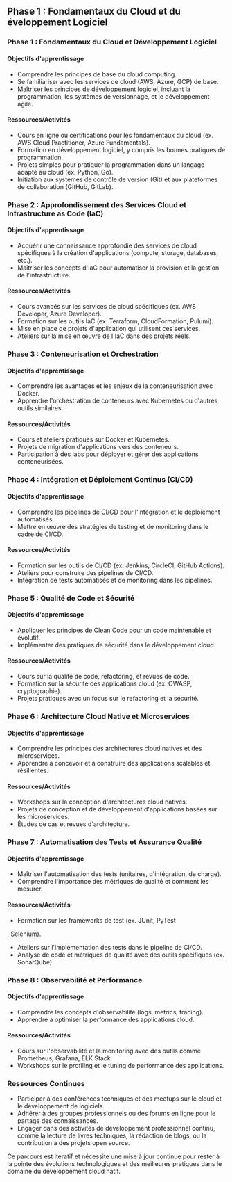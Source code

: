 ## Phase 1 : Fondamentaux du Cloud et du éveloppement Logiciel







### Phase 1 : Fondamentaux du Cloud et Développement Logiciel

#### Objectifs d'apprentissage

- Comprendre les principes de base du cloud computing.
- Se familiariser avec les services de cloud (AWS, Azure, GCP) de base.
- Maîtriser les principes de développement logiciel, incluant la programmation, les systèmes de versionnage, et le développement agile.

#### Ressources/Activités

- Cours en ligne ou certifications pour les fondamentaux du cloud (ex. AWS Cloud Practitioner, Azure Fundamentals).
- Formation en développement logiciel, y compris les bonnes pratiques de programmation.
- Projets simples pour pratiquer la programmation dans un langage adapté au cloud (ex. Python, Go).
- Initiation aux systèmes de contrôle de version (Git) et aux plateformes de collaboration (GitHub, GitLab).

### Phase 2 : Approfondissement des Services Cloud et Infrastructure as Code (IaC)

#### Objectifs d'apprentissage

- Acquérir une connaissance approfondie des services de cloud spécifiques à la création d'applications (compute, storage, databases, etc.).
- Maîtriser les concepts d'IaC pour automatiser la provision et la gestion de l'infrastructure.

#### Ressources/Activités

- Cours avancés sur les services de cloud spécifiques (ex. AWS Developer, Azure Developer).
- Formation sur les outils IaC (ex. Terraform, CloudFormation, Pulumi).
- Mise en place de projets d'application qui utilisent ces services.
- Ateliers sur la mise en œuvre de l'IaC dans des projets réels.

### Phase 3 : Conteneurisation et Orchestration

#### Objectifs d'apprentissage

- Comprendre les avantages et les enjeux de la conteneurisation avec Docker.
- Apprendre l'orchestration de conteneurs avec Kubernetes ou d'autres outils similaires.

#### Ressources/Activités

- Cours et ateliers pratiques sur Docker et Kubernetes.
- Projets de migration d'applications vers des conteneurs.
- Participation à des labs pour déployer et gérer des applications conteneurisées.

### Phase 4 : Intégration et Déploiement Continus (CI/CD)

#### Objectifs d'apprentissage

- Comprendre les pipelines de CI/CD pour l'intégration et le déploiement automatisés.
- Mettre en œuvre des stratégies de testing et de monitoring dans le cadre de CI/CD.

#### Ressources/Activités

- Formation sur les outils de CI/CD (ex. Jenkins, CircleCI, GitHub Actions).
- Ateliers pour construire des pipelines de CI/CD.
- Intégration de tests automatisés et de monitoring dans les pipelines.

### Phase 5 : Qualité de Code et Sécurité

#### Objectifs d'apprentissage

- Appliquer les principes de Clean Code pour un code maintenable et évolutif.
- Implémenter des pratiques de sécurité dans le développement cloud.

#### Ressources/Activités

- Cours sur la qualité de code, refactoring, et revues de code.
- Formation sur la sécurité des applications cloud (ex. OWASP, cryptographie).
- Projets pratiques avec un focus sur le refactoring et la sécurité.

### Phase 6 : Architecture Cloud Native et Microservices

#### Objectifs d'apprentissage

- Comprendre les principes des architectures cloud natives et des microservices.
- Apprendre à concevoir et à construire des applications scalables et résilientes.

#### Ressources/Activités

- Workshops sur la conception d'architectures cloud natives.
- Projets de conception et de développement d'applications basées sur les microservices.
- Études de cas et revues d'architecture.

### Phase 7 : Automatisation des Tests et Assurance Qualité

#### Objectifs d'apprentissage

- Maîtriser l'automatisation des tests (unitaires, d'intégration, de charge).
- Comprendre l'importance des métriques de qualité et comment les mesurer.

#### Ressources/Activités

- Formation sur les frameworks de test (ex. JUnit, PyTest

, Selenium).

- Ateliers sur l'implémentation des tests dans le pipeline de CI/CD.
- Analyse de code et métriques de qualité avec des outils spécifiques (ex. SonarQube).

### Phase 8 : Observabilité et Performance

#### Objectifs d'apprentissage

- Comprendre les concepts d'observabilité (logs, metrics, tracing).
- Apprendre à optimiser la performance des applications cloud.

#### Ressources/Activités

- Cours sur l'observabilité et la monitoring avec des outils comme Prometheus, Grafana, ELK Stack.
- Workshops sur le profiling et le tuning de performance des applications.

### Ressources Continues

- Participer à des conférences techniques et des meetups sur le cloud et le développement de logiciels.
- Adhérer à des groupes professionnels ou des forums en ligne pour le partage des connaissances.
- Engager dans des activités de développement professionnel continu, comme la lecture de livres techniques, la rédaction de blogs, ou la contribution à des projets open source.

Ce parcours est itératif et nécessite une mise à jour continue pour rester à la pointe des évolutions technologiques et des meilleures pratiques dans le domaine du développement cloud natif.
